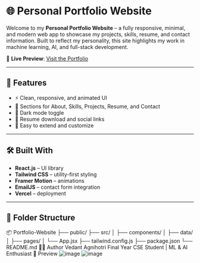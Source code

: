 # 🌐 Personal Portfolio Website

Welcome to my **Personal Portfolio Website** – a fully responsive, minimal, and modern web app to showcase my projects, skills, resume, and contact information. Built to reflect my personality, this site highlights my work in machine learning, AI, and full-stack development.

🔗 **Live Preview**: [Visit the Portfolio](https://v0-portfolio-website-chi-ebon.vercel.app/)

---

## 🚀 Features

- ⚡ Clean, responsive, and animated UI
- 🧠 Sections for About, Skills, Projects, Resume, and Contact
- 🌙 Dark mode toggle
- 💼 Resume download and social links
- 🧩 Easy to extend and customize

---

## 🛠️ Built With

- **React.js** – UI library
- **Tailwind CSS** – utility-first styling
- **Framer Motion** – animations
- **EmailJS** – contact form integration
- **Vercel** – deployment

---

## 📁 Folder Structure
📦 Portfolio-Website
├── public/
├── src/
│   ├── components/
│   ├── data/
│   ├── pages/
│   └── App.jsx
├── tailwind.config.js
├── package.json
└── README.md
🧑‍💻 Author
Vedant Agnihotri
Final Year CSE Student | ML & AI Enthusiast
📸 Preview
![image](https://github.com/user-attachments/assets/d9a2d183-ff4c-4796-845a-2eb7234505fb)
![image](https://github.com/user-attachments/assets/c1e20bad-45e1-481f-951a-4317a77f5778)
